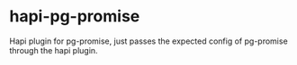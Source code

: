 # hapi-pg-promise

Hapi plugin for pg-promise, just passes the expected config of pg-promise through the hapi plugin.